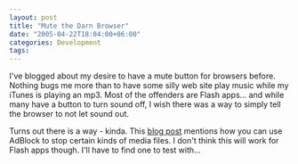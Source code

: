 ```yaml
---
layout: post
title: "Mute the Darn Browser"
date: "2005-04-22T18:04:00+06:00"
categories: Development 
tags: 
---
```


I've blogged about my desire to have a mute button for browsers before. Nothing bugs me more than to have some silly web site play music while my iTunes is playing an mp3. Most of the offenders are Flash apps... and while many have a button to turn sound off, I wish there was a way to simply tell the browser to not let sound out.

Turns out there is a way - kinda. This <a href="http://virtuelvis.com/archives/2005/04/disable-sound-firefox">blog post</a> mentions how you can use AdBlock to stop certain kinds of media files. I don't think this will work for Flash apps though. I'll have to find one to test with...